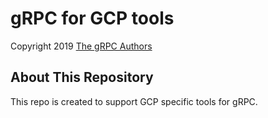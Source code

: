 # gRPC for GCP tools

Copyright 2019
[The gRPC Authors](https://github.com/grpc/grpc/blob/master/AUTHORS)

## About This Repository

This repo is created to support GCP specific tools for gRPC.
